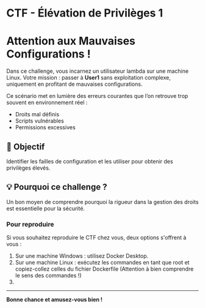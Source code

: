 # CTF - Élévation de Privilèges 1  
# Attention aux Mauvaises Configurations !

Dans ce challenge, vous incarnez un utilisateur lambda sur une machine Linux. Votre mission : passer à **User1** sans exploitation complexe, uniquement en profitant de mauvaises configurations.

Ce scénario met en lumière des erreurs courantes que l’on retrouve trop souvent en environnement réel :
- Droits mal définis
- Scripts vulnérables
- Permissions excessives

## 🔎 Objectif

Identifier les failles de configuration et les utiliser pour obtenir des privilèges élevés.

## 💡 Pourquoi ce challenge ?

Un bon moyen de comprendre pourquoi la rigueur dans la gestion des droits est essentielle pour la sécurité.

### Pour reproduire 
Si vous souhaitez reproduire le CTF chez vous, deux options s'offrent à vous :
1. Sur une machine Windows : utilisez Docker Desktop.
2. Sur une machine Linux : exécutez les commandes en tant que root et copiez-collez celles du fichier Dockerfile (Attention à bien comprendre le sens des commandes !)
3. 
---

**Bonne chance et amusez-vous bien !**


